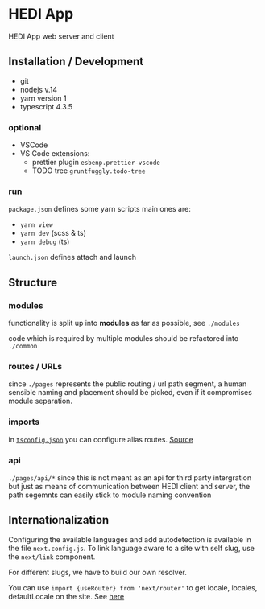 # HEDI App

HEDI App web server and client

## Installation / Development

* git
* nodejs v.14
* yarn version 1
* typescript 4.3.5 

### optional

* VSCode
* VS Code extensions:
  * prettier plugin `esbenp.prettier-vscode`
  * TODO tree `gruntfuggly.todo-tree`

### run

`package.json` defines some yarn scripts
main ones are:
* `yarn view`
* `yarn dev` (scss & ts)
* `yarn debug` (ts)

`launch.json` defines attach and launch

## Structure

### modules
functionality is split up into **modules** as far as possible, see `./modules`

code which is required by multiple modules should be refactored into `./common`

### routes / URLs

since `./pages` represents the public routing / url path segment, a human sensible naming and placement should be picked, even if it compromises module separation.

### imports 
in [`tsconfig.json`](./tsconfig.json) you can configure alias routes.
[Source](https://medium.com/@benjaminwfox/next-js-setup-config-for-testing-linting-and-absolute-imports-605959d7bd6f)

### api

`./pages/api/*` since this is not meant as an api for third party intergration but just as means of communication between HEDI client and server, the path segemnts can easily stick to module naming convention

## Internationalization

Configuring the available languages and add autodetection is available in the file `next.config.js`.
To link language aware to a site with self slug, use the `next/link` component.

For different slugs, we have to build our own resolver.

You can use `import {useRouter} from 'next/router'` to get locale, locales, defaultLocale on the site.
See [here](./pages/index.tsx)